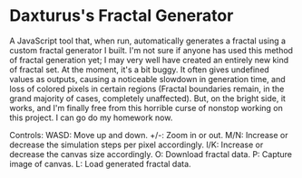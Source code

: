 # Daxturus's Fractal Generator
A JavaScript tool that, when run, automatically generates a fractal using a custom fractal generator I built. I'm not sure if anyone has used this method of fractal generation yet; I may very well have created an entirely new kind of fractal set.
At the moment, it's a bit buggy. It often gives undefined values as outputs, causing a noticeable slowdown in generation time, and loss of colored pixels in certain regions (Fractal boundaries remain, in the grand majority of cases, completely unaffected). But, on the bright side, it works, and I'm finally free from this horrible curse of nonstop working on this project. I can go do my homework now.

Controls:
WASD: Move up and down.
+/-: Zoom in or out.
M/N: Increase or decrease the simulation steps per pixel accordingly.
I/K: Increase or decrease the canvas size accordingly.
O: Download fractal data.
P: Capture image of canvas.
L: Load generated fractal data.
